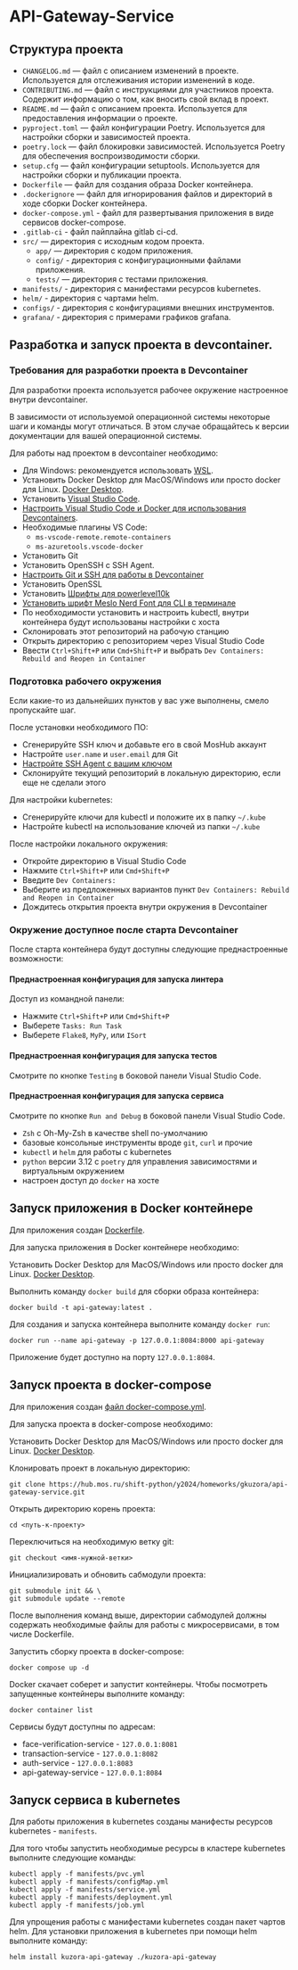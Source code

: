 # API-Gateway-Service

## Структура проекта

- `CHANGELOG.md` — файл с описанием изменений в проекте. Используется для отслеживания истории изменений в коде.
- `CONTRIBUTING.md` — файл с инструкциями для участников проекта. Содержит информацию о том, как вносить свой вклад в проект.
- `README.md` — файл с описанием проекта. Используется для предоставления информации о проекте.
- `pyproject.toml` — файл конфигурации Poetry. Используется для настройки сборки и зависимостей проекта.
- `poetry.lock` — файл блокировки зависимостей. Используется Poetry для обеспечения воспроизводимости сборки.
- `setup.cfg` — файл конфигурации setuptools. Используется для настройки сборки и публикации проекта.
- `Dockerfile` — файл для создания образа Docker контейнера.
- `.dockerignore` — файл для игнорирования файлов и директорий в ходе сборки Docker контейнера.
- `docker-compose.yml` - файл для развертывания приложения в виде сервисов docker-compose.
- `.gitlab-ci` - файл пайплайна gitlab ci-cd.
- `src/` — директория с исходным кодом проекта.
  - `app/` — директория с кодом приложения.
  - `config/` - директория с конфигурационными файлами приложения.
  - `tests/` — директория с тестами приложения.
- `manifests/` - директория с манифестами ресурсов kubernetes.
- `helm/` - директория с чартами helm.
- `configs/` - директория с конфигурациями внешних инструментов.
- `grafana/` - директория с примерами графиков grafana.

## Разработка и запуск проекта в devcontainer.

### Требования для разработки проекта в Devcontainer

Для разработки проекта используется рабочее окружение настроенное внутри devcontainer.

В зависимости от используемой операционной системы некоторые шаги и команды могут отличаться. В этом случае обращайтесь к версии документации для вашей операционной системы.

Для работы над проектом в devcontainer необходимо:

- Для Windows: рекомендуется использовать [WSL](https://virgo.ftc.ru/pages/viewpage.action?pageId=1084887269).
- Установить Docker Desktop для MacOS/Windows или просто docker для Linux. [Docker Desktop](https://www.docker.com/products/docker-desktop/).
- Установить [Visual Studio Code](https://code.visualstudio.com/download).
-  [Настроить Visual Studio Code и Docker для использования Devcontainers](https://code.visualstudio.com/docs/devcontainers/containers#_getting-started).
  - Необходимые плагины VS Code:
    - `ms-vscode-remote.remote-containers`
    - `ms-azuretools.vscode-docker`
- Установить Git
- Установить OpenSSH с SSH Agent.
- [Настроить Git и SSH для работы в Devcontainer](https://code.visualstudio.com/remote/advancedcontainers/sharing-git-credentials)
- Установить OpenSSL
- Установить [Шрифты для powerlevel10k](https://github.com/romkatv/powerlevel10k?tab=readme-ov-file#fonts)
- [Установить шрифт Meslo Nerd Font для CLI в терминале](https://github.com/romkatv/powerlevel10k?tab=readme-ov-file#fonts)
- По необходимости установить и настроить kubectl, внутри контейнера будут использованы настройки с хоста
- Склонировать этот репозиторий на рабочую станцию
- Открыть директорию с репозиторием через Visual Studio Code
- Ввести `Ctrl+Shift+P` или `Cmd+Shift+P` и выбрать `Dev Containers: Rebuild and Reopen in Container`

### Подготовка рабочего окружения

Если какие-то из дальнейших пунктов у вас уже выполнены, смело пропускайте шаг.

После установки необходимого ПО:
- Сгенерируйте SSH ключ и добавьте его в свой MosHub аккаунт
- Настройте `user.name` и `user.email` для Git
- [Настройте SSH Agent c вашим ключом](https://code.visualstudio.com/remote/advancedcontainers/sharing-git-credentials)
- Склонируйте текущий репозиторий в локальную директорию, если еще не сделали этого

Для настройки kubernetes:
- Сгенерируйте ключи для kubectl и положите их в папку `~/.kube`
- Настройте kubectl на использование ключей из папки `~/.kube`

После настройки локального окружения:
- Откройте директорию в Visual Studio Code
- Нажмите `Ctrl+Shift+P` или `Cmd+Shift+P`
- Введите `Dev Containers:`
- Выберите из предложенных вариантов пункт `Dev Containers: Rebuild and Reopen in Container`
- Дождитесь открытия проекта внутри окружения в Devcontainer

### Окружение доступное после старта Devcontainer

После старта контейнера будут доступны следующие преднастроенные возможности:

#### Преднастроенная конфигурация для запуска линтера

  Доступ из командной панели:

  - Нажмите `Ctrl+Shift+P` или `Cmd+Shift+P`
  - Выберете `Tasks: Run Task`
  - Выберете `Flake8`, `MyPy`, или `ISort`

#### Преднастроенная конфигурация для запуска тестов

Смотрите по кнопке `Testing` в боковой панели Visual Studio Code.

#### Преднастроенная конфигурация для запуска сервиса

  Смотрите по кнопке `Run and Debug` в боковой панели Visual Studio Code.

- `Zsh` с Oh-My-Zsh в качестве shell по-умолчанию
- базовые консольные инструменты вроде `git`, `curl` и прочие
- `kubectl` и `helm` для работы с kubernetes
- `python` версии 3.12 с `poetry` для управления зависимостями и виртуальным окружением
- настроен доступ до `docker` на хосте

## Запуск приложения в Docker контейнере

Для приложения создан [Dockerfile](./Dockerfile).

Для запуска приложения в Docker контейнере необходимо:

Установить Docker Desktop для MacOS/Windows или просто docker для Linux. [Docker Desktop](https://www.docker.com/products/docker-desktop/).

Выполнить команду `docker build` для сборки образа контейнера:

```shell
docker build -t api-gateway:latest .
```

Для создания и запуска контейнера выполните команду `docker run`:

```shell
docker run --name api-gateway -p 127.0.0.1:8084:8000 api-gateway
```

Приложение будет доступно на порту `127.0.0.1:8084`.

## Запуск проекта в docker-compose

Для приложения создан [файл docker-compose.yml](./docker-compose.yml).

Для запуска проекта в docker-compose необходимо:

Установить Docker Desktop для MacOS/Windows или просто docker для Linux. [Docker Desktop](https://www.docker.com/products/docker-desktop/).

Клонировать проект в локальную директорию:

```shell
git clone https://hub.mos.ru/shift-python/y2024/homeworks/gkuzora/api-gateway-service.git
```

Открыть директорию корень проекта:

```shell
cd <путь-к-проекту>
```

Переключиться на необходимую ветку git:

```shell
git checkout <имя-нужной-ветки>
```

Инициализировать и обновить сабмодули проекта:

```shell
git submodule init && \
git submodule update --remote
```

После выполнения команд выше, директории сабмодулей должны содержать необходимые файлы для работы с микросервисами, в том числе Dockerfile.

Запустить сборку проекта в docker-compose:

```shell
docker compose up -d
```

Docker скачает соберет и запустит контейнеры. Чтобы посмотреть запущенные контейнеры выполните команду:

```shell
docker container list
```

Сервисы будут доступны по адресам:

- face-verification-service - `127.0.0.1:8081`
- transaction-service -  `127.0.0.1:8082`
- auth-service -  `127.0.0.1:8083`
- api-gateway-service -  `127.0.0.1:8084`

## Запуск сервиса в kubernetes

Для работы приложения в kubernetes созданы манифесты ресурсов kubernetes - `manifests`.

Для того чтобы запустить необходимые ресурсы в кластере kubernetes выполните следующие команды:

```shell
kubectl apply -f manifests/pvc.yml
kubectl apply -f manifests/configMap.yml
kubectl apply -f manifests/service.yml
kubectl apply -f manifests/deployment.yml
kubectl apply -f manifests/job.yml
```

Для упрощения работы с манифестами kubernetes создан пакет чартов helm. Для установки приложения в kubernetes при помощи helm выполните команду:

```shell
helm install kuzora-api-gateway ./kuzora-api-gateway
```
